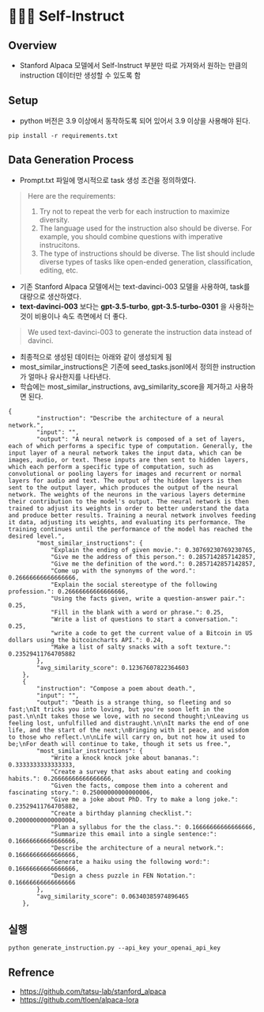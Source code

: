 # 🦙🌲🤏 Self-Instruct

## Overview 

- Stanford Alpaca 모델에서 Self-Instruct 부분만 따로 가져와서 원하는 만큼의 instruction 데이터만 생성할 수 있도록 함

## Setup

- python 버전은 3.9 이상에서 동작하도록 되어 있어서 3.9 이상을 사용해야 된다. 

```
pip install -r requirements.txt
```

## Data Generation Process

- Prompt.txt 파일에 명시적으로 task 생성 조건을 정의하였다. 
> Here are the requirements:
> 1. Try not to repeat the verb for each instruction to maximize diversity.
> 2. The language used for the instruction also should be diverse. For example, you should combine questions with imperative instrucitons.
> 3. The type of instructions should be diverse. The list should include diverse types of tasks like open-ended generation, classification, editing, etc.

- 기존 Stanford Alpaca 모델에서는 text-davinci-003 모델을 사용하여, task를 대량으로 생산하였다. 
- **text-davinci-003** 보다는 **gpt-3.5-turbo**, **gpt-3.5-turbo-0301** 을 사용하는 것이 비용이나 속도 측면에서 더 좋다.
> We used text-davinci-003 to generate the instruction data instead of davinci.

- 최종적으로 생성된 데이터는 아래와 같이 생성되게 됨
- most_similar_instructions은 기존에 seed_tasks.jsonl에서 정의한 instruction가 얼마나 유사한지를 나타낸다.
- 학습에는 most_similar_instructions,  avg_similarity_score을 제거하고 사용하면 된다. 

```
{
        "instruction": "Describe the architecture of a neural network.",
        "input": "",
        "output": "A neural network is composed of a set of layers, each of which performs a specific type of computation. Generally, the input layer of a neural network takes the input data, which can be images, audio, or text. These inputs are then sent to hidden layers, which each perform a specific type of computation, such as convolutional or pooling layers for images and recurrent or normal layers for audio and text. The output of the hidden layers is then sent to the output layer, which produces the output of the neural network. The weights of the neurons in the various layers determine their contribution to the model's output. The neural network is then trained to adjust its weights in order to better understand the data and produce better results. Training a neural network involves feeding it data, adjusting its weights, and evaluating its performance. The training continues until the performance of the model has reached the desired level.",
        "most_similar_instructions": {
            "Explain the ending of given movie.": 0.30769230769230765,
            "Give me the address of this person.": 0.2857142857142857,
            "Give me the definition of the word.": 0.2857142857142857,
            "Come up with the synonyms of the word.": 0.26666666666666666,
            "Explain the social stereotype of the following profession.": 0.26666666666666666,
            "Using the facts given, write a question-answer pair.": 0.25,
            "Fill in the blank with a word or phrase.": 0.25,
            "Write a list of questions to start a conversation.": 0.25,
            "write a code to get the current value of a Bitcoin in US dollars using the bitcoincharts API.": 0.24,
            "Make a list of salty snacks with a soft texture.": 0.23529411764705882
        },
        "avg_similarity_score": 0.12367607822364603
    },
    {
        "instruction": "Compose a poem about death.",
        "input": "",
        "output": "Death is a strange thing, so fleeting and so fast;\nIt tricks you into loving, but you're soon left in the past.\n\nIt takes those we love, with no second thought;\nLeaving us feeling lost, unfulfilled and distraught.\n\nIt marks the end of one life, and the start of the next;\nBringing with it peace, and wisdom to those who reflect.\n\nLife will carry on, but not how it used to be;\nFor death will continue to take, though it sets us free.",
        "most_similar_instructions": {
            "Write a knock knock joke about bananas.": 0.3333333333333333,
            "Create a survey that asks about eating and cooking habits.": 0.26666666666666666,
            "Given the facts, compose them into a coherent and fascinating story.": 0.25000000000000006,
            "Give me a joke about PhD. Try to make a long joke.": 0.23529411764705882,
            "Create a birthday planning checklist.": 0.20000000000000004,
            "Plan a syllabus for the the class.": 0.16666666666666666,
            "Summarize this email into a single sentence:": 0.16666666666666666,
            "Describe the architecture of a neural network.": 0.16666666666666666,
            "Generate a haiku using the following word:": 0.16666666666666666,
            "Design a chess puzzle in FEN Notation.": 0.16666666666666666
        },
        "avg_similarity_score": 0.06340385974896465
    },
```

## 실행 

```
python generate_instruction.py --api_key your_openai_api_key

```


## Refrence
- https://github.com/tatsu-lab/stanford_alpaca
- https://github.com/tloen/alpaca-lora